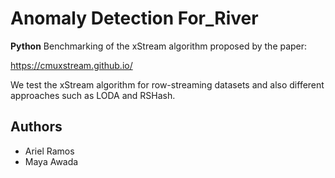 # Anomaly Detection For_River

**Python** Benchmarking of the xStream algorithm proposed by the paper:

https://cmuxstream.github.io/

We test the xStream algorithm for row-streaming datasets and also different approaches such as LODA and RSHash.

## Authors

* Ariel Ramos
* Maya Awada
